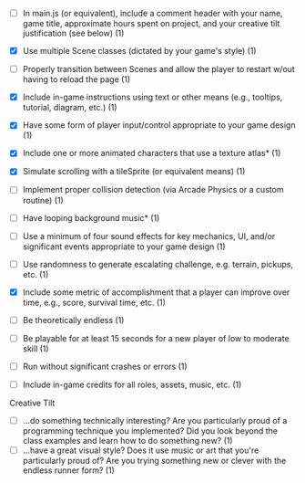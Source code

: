 - [ ] In main.js (or equivalent), include a comment header with your name, game title, approximate hours spent on project, and your creative tilt justification (see below) (1)

- [X] Use multiple Scene classes (dictated by your game's style) (1)
- [ ] Properly transition between Scenes and allow the player to restart w/out having to reload the page (1)
- [X] Include in-game instructions using text or other means (e.g., tooltips, tutorial, diagram, etc.) (1)
- [X] Have some form of player input/control appropriate to your game design (1)
- [X] Include one or more animated characters that use a texture atlas* (1)
- [X] Simulate scrolling with a tileSprite (or equivalent means) (1)
- [ ] Implement proper collision detection (via Arcade Physics or a custom routine) (1)
- [ ] Have looping background music* (1)
- [ ] Use a minimum of four sound effects for key mechanics, UI, and/or significant events appropriate to your game design (1)
- [ ] Use randomness to generate escalating challenge, e.g. terrain, pickups, etc. (1)
- [X] Include some metric of accomplishment that a player can improve over time, e.g., score, survival time, etc. (1)
- [ ] Be theoretically endless (1)
- [ ] Be playable for at least 15 seconds for a new player of low to moderate skill (1)
- [ ] Run without significant crashes or errors (1)
- [ ] Include in-game credits for all roles, assets, music, etc. (1)

Creative Tilt
- [ ] ...do something technically interesting? Are you particularly proud of a programming technique you implemented? Did you look beyond the class examples and learn how to do something new? (1)
- [ ] ...have a great visual style? Does it use music or art that you're particularly proud of? Are you trying something new or clever with the endless runner form? (1)